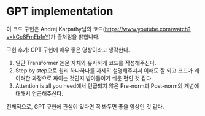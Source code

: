 # GPT implementation

이 코드 구현은 Andrej Karpathy님의 코드(https://www.youtube.com/watch?v=kCc8FmEb1nY)가 출처임을 밝힙니다.

구현 후기:
GPT 구현에 매우 좋은 영상이라고 생각한다.
1. 일단 Transformer 논문 자체와 유사하게 코드를 작성해주신다.
2. Step by step으로 원리 하나하나를 자세히 설명해주셔서 이해도 잘 되고 코드가 왜 이러한 과정으로 짜이는 것인지 받아들이기 쉬운 편인 것 같다.
3. Attention is all you need에서 언급되지 않은 Pre-norm과 Post-norm의 개념에 대해서 언급해주신다.

전체적으로, GPT 구현에 관심이 있다면 꼭 봐두면 좋을 영상인 것 같다.
